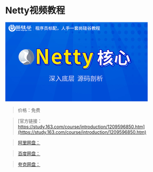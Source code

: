 # Netty视频教程

![img](../../../assets/study163/free/9fd27abe33de4286a90f8d0fb65f8922.jpg)

> 价格：免费

> [官方链接：https://study.163.com/course/introduction/1209596850.htm](https://study.163.com/course/introduction/1209596850.htm)

> [阿里网盘：]()

> [百度网盘：]()

> [夸克网盘：]()
